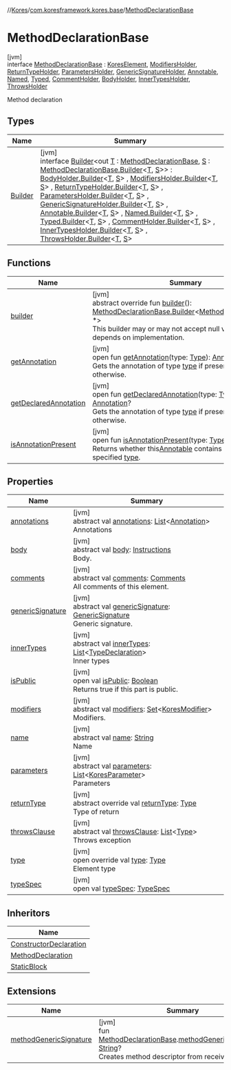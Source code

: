 //[Kores](../../../index.md)/[com.koresframework.kores.base](../index.md)/[MethodDeclarationBase](index.md)

# MethodDeclarationBase

[jvm]\
interface [MethodDeclarationBase](index.md) : [KoresElement](../../com.koresframework.kores/-kores-element/index.md), [ModifiersHolder](../-modifiers-holder/index.md), [ReturnTypeHolder](../-return-type-holder/index.md), [ParametersHolder](../-parameters-holder/index.md), [GenericSignatureHolder](../-generic-signature-holder/index.md), [Annotable](../-annotable/index.md), [Named](../-named/index.md), [Typed](../-typed/index.md), [CommentHolder](../../com.koresframework.kores.base.comment/-comment-holder/index.md), [BodyHolder](../-body-holder/index.md), [InnerTypesHolder](../-inner-types-holder/index.md), [ThrowsHolder](../-throws-holder/index.md)

Method declaration

## Types

| Name | Summary |
|---|---|
| [Builder](-builder/index.md) | [jvm]<br>interface [Builder](-builder/index.md)<out [T](-builder/index.md) : [MethodDeclarationBase](index.md), [S](-builder/index.md) : [MethodDeclarationBase.Builder](-builder/index.md)<[T](-builder/index.md), [S](-builder/index.md)>> : [BodyHolder.Builder](../-body-holder/-builder/index.md)<[T](-builder/index.md), [S](-builder/index.md)> , [ModifiersHolder.Builder](../-modifiers-holder/-builder/index.md)<[T](-builder/index.md), [S](-builder/index.md)> , [ReturnTypeHolder.Builder](../-return-type-holder/-builder/index.md)<[T](-builder/index.md), [S](-builder/index.md)> , [ParametersHolder.Builder](../-parameters-holder/-builder/index.md)<[T](-builder/index.md), [S](-builder/index.md)> , [GenericSignatureHolder.Builder](../-generic-signature-holder/-builder/index.md)<[T](-builder/index.md), [S](-builder/index.md)> , [Annotable.Builder](../-annotable/-builder/index.md)<[T](-builder/index.md), [S](-builder/index.md)> , [Named.Builder](../-named/-builder/index.md)<[T](-builder/index.md), [S](-builder/index.md)> , [Typed.Builder](../-typed/-builder/index.md)<[T](-builder/index.md), [S](-builder/index.md)> , [CommentHolder.Builder](../../com.koresframework.kores.base.comment/-comment-holder/-builder/index.md)<[T](-builder/index.md), [S](-builder/index.md)> , [InnerTypesHolder.Builder](../-inner-types-holder/-builder/index.md)<[T](-builder/index.md), [S](-builder/index.md)> , [ThrowsHolder.Builder](../-throws-holder/-builder/index.md)<[T](-builder/index.md), [S](-builder/index.md)> |

## Functions

| Name | Summary |
|---|---|
| [builder](builder.md) | [jvm]<br>abstract override fun [builder](builder.md)(): [MethodDeclarationBase.Builder](-builder/index.md)<[MethodDeclarationBase](index.md), *><br>This builder may or may not accept null values, it depends on implementation. |
| [getAnnotation](../-annotable/get-annotation.md) | [jvm]<br>open fun [getAnnotation](../-annotable/get-annotation.md)(type: [Type](https://docs.oracle.com/javase/8/docs/api/java/lang/reflect/Type.html)): [Annotation](../-annotation/index.md)?<br>Gets the annotation of type [type](../-annotable/get-annotation.md) if present, or null otherwise. |
| [getDeclaredAnnotation](../-annotable/get-declared-annotation.md) | [jvm]<br>open fun [getDeclaredAnnotation](../-annotable/get-declared-annotation.md)(type: [Type](https://docs.oracle.com/javase/8/docs/api/java/lang/reflect/Type.html)): [Annotation](../-annotation/index.md)?<br>Gets the annotation of type [type](../-annotable/get-declared-annotation.md) if present, or null otherwise. |
| [isAnnotationPresent](../-annotable/is-annotation-present.md) | [jvm]<br>open fun [isAnnotationPresent](../-annotable/is-annotation-present.md)(type: [Type](https://docs.oracle.com/javase/8/docs/api/java/lang/reflect/Type.html)): [Boolean](https://kotlinlang.org/api/latest/jvm/stdlib/kotlin/-boolean/index.html)<br>Returns whether this[Annotable](../-annotable/index.md) contains an annotation of specified [type](../-annotable/is-annotation-present.md). |

## Properties

| Name | Summary |
|---|---|
| [annotations](index.md#-1246714165%2FProperties%2F-1216412040) | [jvm]<br>abstract val [annotations](index.md#-1246714165%2FProperties%2F-1216412040): [List](https://kotlinlang.org/api/latest/jvm/stdlib/kotlin.collections/-list/index.html)<[Annotation](../-annotation/index.md)><br>Annotations |
| [body](index.md#-17179927%2FProperties%2F-1216412040) | [jvm]<br>abstract val [body](index.md#-17179927%2FProperties%2F-1216412040): [Instructions](../../com.koresframework.kores/-instructions/index.md)<br>Body. |
| [comments](index.md#1829986263%2FProperties%2F-1216412040) | [jvm]<br>abstract val [comments](index.md#1829986263%2FProperties%2F-1216412040): [Comments](../../com.koresframework.kores.base.comment/-comments/index.md)<br>All comments of this element. |
| [genericSignature](index.md#-853251126%2FProperties%2F-1216412040) | [jvm]<br>abstract val [genericSignature](index.md#-853251126%2FProperties%2F-1216412040): [GenericSignature](../../com.koresframework.kores.generic/-generic-signature/index.md)<br>Generic signature. |
| [innerTypes](index.md#1633700200%2FProperties%2F-1216412040) | [jvm]<br>abstract val [innerTypes](index.md#1633700200%2FProperties%2F-1216412040): [List](https://kotlinlang.org/api/latest/jvm/stdlib/kotlin.collections/-list/index.html)<[TypeDeclaration](../-type-declaration/index.md)><br>Inner types |
| [isPublic](index.md#910610040%2FProperties%2F-1216412040) | [jvm]<br>open val [isPublic](index.md#910610040%2FProperties%2F-1216412040): [Boolean](https://kotlinlang.org/api/latest/jvm/stdlib/kotlin/-boolean/index.html)<br>Returns true if this part is public. |
| [modifiers](index.md#-1255620365%2FProperties%2F-1216412040) | [jvm]<br>abstract val [modifiers](index.md#-1255620365%2FProperties%2F-1216412040): [Set](https://kotlinlang.org/api/latest/jvm/stdlib/kotlin.collections/-set/index.html)<[KoresModifier](../-kores-modifier/index.md)><br>Modifiers. |
| [name](index.md#-1574354400%2FProperties%2F-1216412040) | [jvm]<br>abstract val [name](index.md#-1574354400%2FProperties%2F-1216412040): [String](https://kotlinlang.org/api/latest/jvm/stdlib/kotlin/-string/index.html)<br>Name |
| [parameters](index.md#1372393761%2FProperties%2F-1216412040) | [jvm]<br>abstract val [parameters](index.md#1372393761%2FProperties%2F-1216412040): [List](https://kotlinlang.org/api/latest/jvm/stdlib/kotlin.collections/-list/index.html)<[KoresParameter](../-kores-parameter/index.md)><br>Parameters |
| [returnType](return-type.md) | [jvm]<br>abstract override val [returnType](return-type.md): [Type](https://docs.oracle.com/javase/8/docs/api/java/lang/reflect/Type.html)<br>Type of return |
| [throwsClause](index.md#-51035729%2FProperties%2F-1216412040) | [jvm]<br>abstract val [throwsClause](index.md#-51035729%2FProperties%2F-1216412040): [List](https://kotlinlang.org/api/latest/jvm/stdlib/kotlin.collections/-list/index.html)<[Type](https://docs.oracle.com/javase/8/docs/api/java/lang/reflect/Type.html)><br>Throws exception |
| [type](type.md) | [jvm]<br>open override val [type](type.md): [Type](https://docs.oracle.com/javase/8/docs/api/java/lang/reflect/Type.html)<br>Element type |
| [typeSpec](type-spec.md) | [jvm]<br>open val [typeSpec](type-spec.md): [TypeSpec](../-type-spec/index.md) |

## Inheritors

| Name |
|---|
| [ConstructorDeclaration](../-constructor-declaration/index.md) |
| [MethodDeclaration](../-method-declaration/index.md) |
| [StaticBlock](../-static-block/index.md) |

## Extensions

| Name | Summary |
|---|---|
| [methodGenericSignature](../../com.koresframework.kores.util/method-generic-signature.md) | [jvm]<br>fun [MethodDeclarationBase](index.md).[methodGenericSignature](../../com.koresframework.kores.util/method-generic-signature.md)(): [String](https://kotlinlang.org/api/latest/jvm/stdlib/kotlin/-string/index.html)?<br>Creates method descriptor from receiver. |

